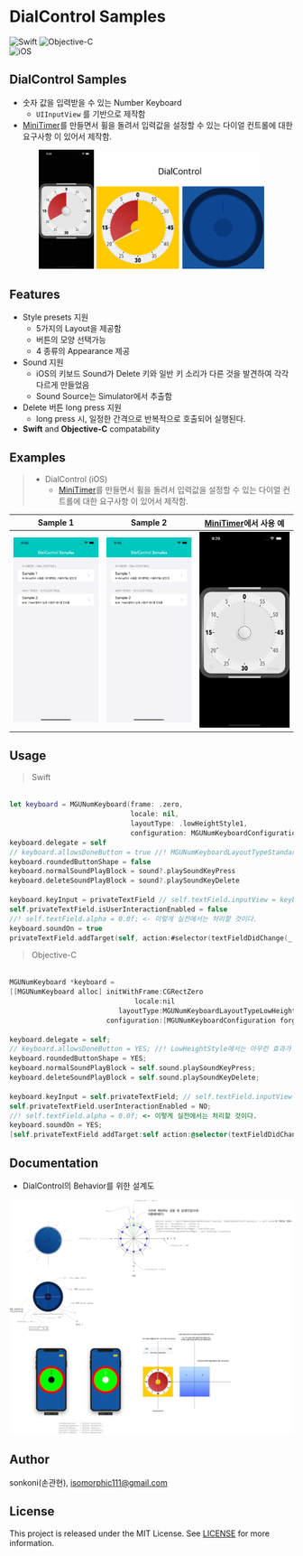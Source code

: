 # DialControl Samples 

![Swift](https://img.shields.io/badge/Swift-F05138?style=flat-square&logo=Swift&logoColor=white)
![Objective-C](https://img.shields.io/badge/Objective--C-3A95E3?style=flat-square&logo=apple&logoColor=white)<br/>
![iOS](https://img.shields.io/badge/IOS-000000?style=flat-square&logo=ios&logoColor=white)

## **DialControl Samples**
- 숫자 값을 입력받을 수 있는 Number Keyboard
    - `UIInputView` 를 기반으로 제작함
- [MiniTimer](https://apps.apple.com/app/id1618148240)를 만들면서 휠을 돌려서 입력값을 설정할 수 있는 다이얼 컨트롤에 대한 요구사항 이 있어서 제작함.
<p align="center"><img src="./screenshot/230516b1.jpg" width="400"></p>


## Features
*  Style presets 지원
    * 5가지의 Layout을 제공함 
    * 버튼의 모양 선택가능
    * 4 종류의 Appearance 제공
*  Sound 지원
    * iOS의 키보드 Sound가 Delete 키와 일반 키 소리가 다른 것을 발견하여 각각 다르게 만들었음
    * Sound Source는 Simulator에서 추출함
*  Delete 버튼 long press 지원    
    * long press 시, 일정한 간격으로 반복적으로 호출되어 실행된다. 
*  **Swift** and **Objective-C** compatability


## Examples
> - DialControl (iOS)
>   - [MiniTimer](https://apps.apple.com/app/id1618148240)를 만들면서 휠을 돌려서 입력값을 설정할 수 있는 다이얼 컨트롤에 대한 요구사항 이 있어서 제작함.


Sample 1 | Sample 2 | [MiniTimer](https://apps.apple.com/app/id1618148240)에서 사용 예
---|---|---
<img src="./screenshot/Simulator Screen Recording - iPhone 14 - 2023-05-20 at 09.05.19.gif" width="250">|<img src="./screenshot/Simulator Screen Recording - iPhone 14 - 2023-05-20 at 09.05.53.gif" width="250">|<img src="./screenshot/Simulator Screen Recording - iPhone 14 Pro - 2023-05-20 at 09.29.19.gif" width="250">


## Usage

> Swift
```swift

let keyboard = MGUNumKeyboard(frame: .zero,
                              locale: nil,
                              layoutType: .lowHeightStyle1,
                              configuration: MGUNumKeyboardConfiguration.darkBlue())
keyboard.delegate = self
// keyboard.allowsDoneButton = true //! MGUNumKeyboardLayoutTypeStandard2에서는 아무런 효과가 없다.
keyboard.roundedButtonShape = false
keyboard.normalSoundPlayBlock = sound?.playSoundKeyPress
keyboard.deleteSoundPlayBlock = sound?.playSoundKeyDelete

keyboard.keyInput = privateTextField // self.textField.inputView = keyboard; 이렇게 설정 금지.
self.privateTextField.isUserInteractionEnabled = false
//! self.textField.alpha = 0.0f; <- 이렇게 실전에서는 처리할 것이다.
keyboard.soundOn = true
privateTextField.addTarget(self, action:#selector(textFieldDidChange(_:)), for: .editingChanged)

```

> Objective-C
```objective-c

MGUNumKeyboard *keyboard =
[[MGUNumKeyboard alloc] initWithFrame:CGRectZero
                               locale:nil
                           layoutType:MGUNumKeyboardLayoutTypeLowHeightStyle2
                        configuration:[MGUNumKeyboardConfiguration forgeConfiguration]];

keyboard.delegate = self;
// keyboard.allowsDoneButton = YES; //! LowHeightStyle에서는 아무런 효과가 없다.
keyboard.roundedButtonShape = YES;
keyboard.normalSoundPlayBlock = self.sound.playSoundKeyPress;
keyboard.deleteSoundPlayBlock = self.sound.playSoundKeyDelete;

keyboard.keyInput = self.privateTextField; // self.textField.inputView = keyboard; 이렇게 설정 금지.
self.privateTextField.userInteractionEnabled = NO;
//! self.textField.alpha = 0.0f; <- 이렇게 실전에서는 처리할 것이다.
keyboard.soundOn = YES;
[self.privateTextField addTarget:self action:@selector(textFieldDidChange:) forControlEvents:UIControlEventEditingChanged];

```

## Documentation

- DialControl의 Behavior를 위한 설계도
<img src="./screenshot/230517a2.jpg" width="1000">

## Author

sonkoni(손관현), isomorphic111@gmail.com 

## License

This project is released under the MIT License. See [LICENSE](https://github.com/sonkoni/Collection-of-Toy-Projects/blob/main/LICENSE) for more information.
